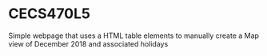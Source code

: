 # CECS470L5
Simple webpage that uses a HTML table elements to manually create a Map view of December 2018 and associated holidays
